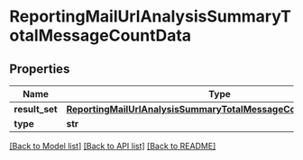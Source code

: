 # ReportingMailUrlAnalysisSummaryTotalMessageCountData

## Properties
Name | Type | Description | Notes
------------ | ------------- | ------------- | -------------
**result_set** | [**ReportingMailUrlAnalysisSummaryTotalMessageCountDataResultSet**](ReportingMailUrlAnalysisSummaryTotalMessageCountDataResultSet.md) |  | [optional] 
**type** | **str** |  | [optional] 

[[Back to Model list]](../README.md#documentation-for-models) [[Back to API list]](../README.md#documentation-for-api-endpoints) [[Back to README]](../README.md)

